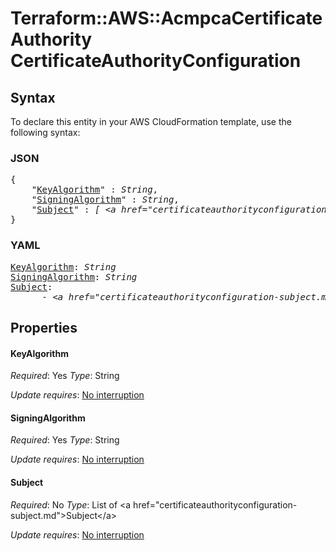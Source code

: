 # Terraform::AWS::AcmpcaCertificateAuthority CertificateAuthorityConfiguration

## Syntax

To declare this entity in your AWS CloudFormation template, use the following syntax:

### JSON

<pre>
{
    "<a href="#keyalgorithm" title="KeyAlgorithm">KeyAlgorithm</a>" : <i>String</i>,
    "<a href="#signingalgorithm" title="SigningAlgorithm">SigningAlgorithm</a>" : <i>String</i>,
    "<a href="#subject" title="Subject">Subject</a>" : <i>[ &lt;a href=&#34;certificateauthorityconfiguration-subject.md&#34;&gt;Subject&lt;/a&gt;, ... ]</i>
}
</pre>

### YAML

<pre>
<a href="#keyalgorithm" title="KeyAlgorithm">KeyAlgorithm</a>: <i>String</i>
<a href="#signingalgorithm" title="SigningAlgorithm">SigningAlgorithm</a>: <i>String</i>
<a href="#subject" title="Subject">Subject</a>: <i>
      - &lt;a href=&#34;certificateauthorityconfiguration-subject.md&#34;&gt;Subject&lt;/a&gt;</i>
</pre>

## Properties

#### KeyAlgorithm

_Required_: Yes
_Type_: String

_Update requires_: [No interruption](https://docs.aws.amazon.com/AWSCloudFormation/latest/UserGuide/using-cfn-updating-stacks-update-behaviors.html#update-no-interrupt)

#### SigningAlgorithm

_Required_: Yes
_Type_: String

_Update requires_: [No interruption](https://docs.aws.amazon.com/AWSCloudFormation/latest/UserGuide/using-cfn-updating-stacks-update-behaviors.html#update-no-interrupt)

#### Subject

_Required_: No
_Type_: List of &lt;a href=&#34;certificateauthorityconfiguration-subject.md&#34;&gt;Subject&lt;/a&gt;

_Update requires_: [No interruption](https://docs.aws.amazon.com/AWSCloudFormation/latest/UserGuide/using-cfn-updating-stacks-update-behaviors.html#update-no-interrupt)

